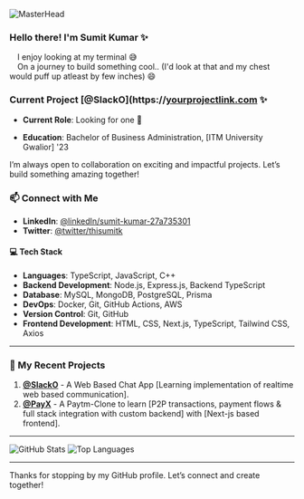 ![MasterHead](https://user-images.githubusercontent.com/10498744/210012254-234538ff-d198-48aa-8964-37e6fd45d227.gif)

### Hello there! I'm Sumit Kumar ✨
  &emsp;I enjoy looking at my terminal 😅 </br>
  &emsp;On a journey to build something cool.. (I'd look at that and my chest would puff up atleast by few inches) 😄

### Current Project [@SlackO](https://[yourprojectlink.com](https://slacko.thisumitk.com/) ✨

 - **Current Role**: Looking for one 👀

 - **Education**: Bachelor of Business Administration, [ITM University Gwalior] '23

I’m always open to collaboration on exciting and impactful projects. Let’s build something amazing together!

### 📫 Connect with Me

- **LinkedIn**: [@linkedIn/sumit-kumar-27a735301](https://www.linkedin.com/in/sumit-kumar-27a735301/)
- **Twitter**: [@twitter/thisumitk](https://twitter.com/thisumitk)

#### 💻 Tech Stack

- **Languages**: TypeScript, JavaScript, C++
- **Backend Development**: Node.js, Express.js, Backend TypeScript
- **Database**: MySQL, MongoDB, PostgreSQL, Prisma
- **DevOps**: Docker, Git, GitHub Actions, AWS
- **Version Control**: Git, GitHub
- **Frontend Development**: HTML, CSS, Next.js, TypeScript, Tailwind CSS, Axios

---

### 🌟 My Recent Projects

1. **[@SlackO](https://github.com/sumitk-jma/slack-clone)** - A Web Based Chat App [Learning implementation of realtime web based communication].
2. **[@PayX](https://github.com/sumitk-jma/payx)** - A Paytm-Clone to learn [P2P transactions, payment flows & full stack integration with custom backend] with [Next-js based frontend].

---

![GitHub Stats](https://github-readme-stats.vercel.app/api?username=sumitk-jma&show_icons=true&theme=radical)
![Top Languages](https://github-readme-stats.vercel.app/api/top-langs/?username=sumitk-jma&layout=compact&theme=radical)

---

Thanks for stopping by my GitHub profile. Let’s connect and create together!
